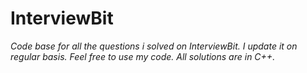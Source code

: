 # InterviewBit
*Code base for all the questions i solved on InterviewBit. I update it on regular basis. Feel free to use my code. All solutions are in C++.*
